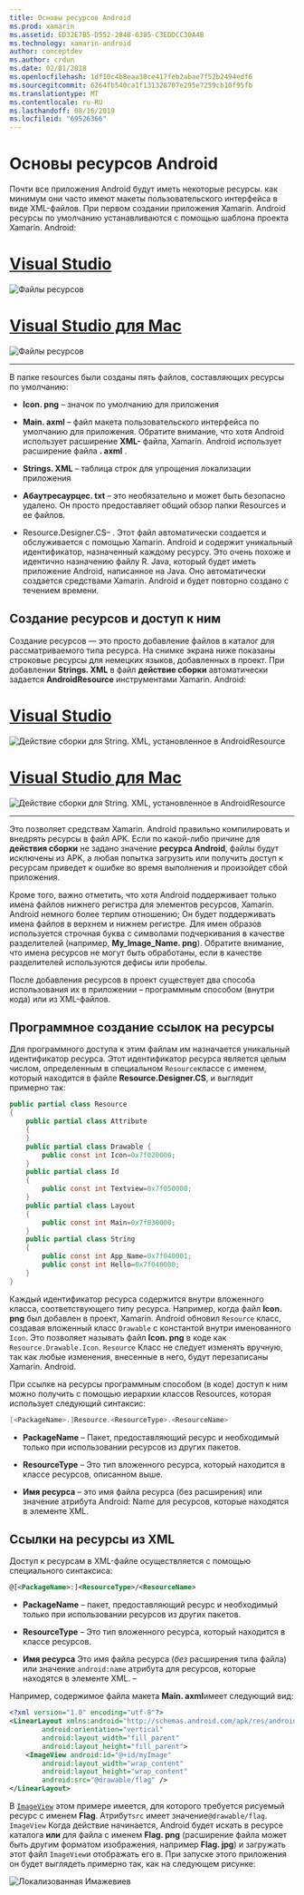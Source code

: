 ```yaml
---
title: Основы ресурсов Android
ms.prod: xamarin
ms.assetid: ED32E7B5-D552-284B-6385-C3EDDCC30A4B
ms.technology: xamarin-android
author: conceptdev
ms.author: crdun
ms.date: 02/01/2018
ms.openlocfilehash: 1df10c4b8eaa30ce417feb2abae7f52b2494edf6
ms.sourcegitcommit: 6264fb540ca1f131328707e295e7259cb10f95fb
ms.translationtype: MT
ms.contentlocale: ru-RU
ms.lasthandoff: 08/16/2019
ms.locfileid: "69526366"
---
```

# <a name="android-resource-basics"></a>Основы ресурсов Android

Почти все приложения Android будут иметь некоторые ресурсы. как минимум они часто имеют макеты пользовательского интерфейса в виде XML-файлов. При первом создании приложения Xamarin. Android ресурсы по умолчанию устанавливаются с помощью шаблона проекта Xamarin. Android:

# <a name="visual-studiotabwindows"></a>[Visual Studio](#tab/windows)

![Файлы ресурсов](android-resource-basics-images/01-resource-files-vs.png)
 
# <a name="visual-studio-for-mactabmacos"></a>[Visual Studio для Mac](#tab/macos)

![Файлы ресурсов](android-resource-basics-images/01-resource-files-xs.png)
 
-----

В папке resources были созданы пять файлов, составляющих ресурсы по умолчанию:

- **Icon. png** &ndash; значок по умолчанию для приложения

- **Main. axml** &ndash; файл макета пользовательского интерфейса по умолчанию для приложения. Обратите внимание, что хотя Android использует расширение **XML-** файла, Xamarin. Android использует расширение файла **. axml** .

- **Strings. XML** &ndash; таблица строк для упрощения локализации приложения

- **Абаутресаурцес. txt** &ndash; это необязательно и может быть безопасно удалено. Он просто предоставляет общий обзор папки Resources и ее файлов.

- Resource.Designer.CS&ndash; . Этот файл автоматически создается и обслуживается с помощью Xamarin. Android и содержит уникальный идентификатор, назначенный каждому ресурсу. Это очень похоже и идентично назначению файлу R. Java, который будет иметь приложение Android, написанное на Java. Оно автоматически создается средствами Xamarin. Android и будет повторно создано с течением времени.


## <a name="creating-and-accessing-resources"></a>Создание ресурсов и доступ к ним

Создание ресурсов — это просто добавление файлов в каталог для рассматриваемого типа ресурса. На снимке экрана ниже показаны строковые ресурсы для немецких языков, добавленных в проект. При добавлении **Strings. XML** в файл **действие сборки** автоматически задается **AndroidResource** инструментами Xamarin. Android:

# <a name="visual-studiotabwindows"></a>[Visual Studio](#tab/windows)

![Действие сборки для String. XML, установленное в AndroidResource](android-resource-basics-images/02-build-action-vs.png)
 
# <a name="visual-studio-for-mactabmacos"></a>[Visual Studio для Mac](#tab/macos)

![Действие сборки для String. XML, установленное в AndroidResource](android-resource-basics-images/02-build-action-xs.png)
 
-----
 

Это позволяет средствам Xamarin. Android правильно компилировать и внедрять ресурсы в файл APK. Если по какой-либо причине для **действия сборки** не задано значение **ресурса Android**, файлы будут исключены из APK, а любая попытка загрузить или получить доступ к ресурсам приведет к ошибке во время выполнения и произойдет сбой приложения.

Кроме того, важно отметить, что хотя Android поддерживает только имена файлов нижнего регистра для элементов ресурсов, Xamarin. Android немного более терпим отношению; Он будет поддерживать имена файлов в верхнем и нижнем регистре. Для имен образов используется строчная буква с символами подчеркивания в качестве разделителей (например, **My\_Image\_Name. png**). Обратите внимание, что имена ресурсов не могут быть обработаны, если в качестве разделителей используются дефисы или пробелы.

После добавления ресурсов в проект существует два способа использования их в приложении &ndash; программным способом (внутри кода) или из XML-файлов.


## <a name="referencing-resources-programmatically"></a>Программное создание ссылок на ресурсы

Для программного доступа к этим файлам им назначается уникальный идентификатор ресурса. Этот идентификатор ресурса является целым числом, определенным в специальном `Resource`классе с именем, который находится в файле **Resource.Designer.CS**, и выглядит примерно так:

```csharp
public partial class Resource
{
    public partial class Attribute
    {
    }
    public partial class Drawable {
        public const int Icon=0x7f020000;
    }
    public partial class Id
    {
        public const int Textview=0x7f050000;
    }
    public partial class Layout
    {
        public const int Main=0x7f030000;
    }
    public partial class String
    {
        public const int App_Name=0x7f040001;
        public const int Hello=0x7f040000;
    }
}
```

Каждый идентификатор ресурса содержится внутри вложенного класса, соответствующего типу ресурса. Например, когда файл **Icon. png** был добавлен в проект, Xamarin. Android обновил `Resource` класс, создавая вложенный класс `Drawable` с константой внутри именованного `Icon`.
Это позволяет называть файл **Icon. png** в коде как `Resource.Drawable.Icon`. `Resource` Класс не следует изменять вручную, так как любые изменения, внесенные в него, будут перезаписаны Xamarin. Android.

При ссылке на ресурсы программным способом (в коде) доступ к ним можно получить с помощью иерархии классов Resources, которая использует следующий синтаксис:

```csharp
[<PackageName>.]Resource.<ResourceType>.<ResourceName>
```

- **PackageName** &ndash; Пакет, предоставляющий ресурс и необходимый только при использовании ресурсов из других пакетов.

- **ResourceType** &ndash; Это тип вложенного ресурса, который находится в классе ресурсов, описанном выше.

- **Имя ресурса** &ndash; это имя файла ресурса (без расширения) или значение атрибута Android: Name для ресурсов, которые находятся в элементе XML.


## <a name="referencing-resources-from-xml"></a>Ссылки на ресурсы из XML

Доступ к ресурсам в XML-файле осуществляется с помощью специального синтаксиса:

```xml
@[<PackageName>:]<ResourceType>/<ResourceName>
```

- **PackageName** &ndash; пакет, предоставляющий ресурс и необходимый только при использовании ресурсов из других пакетов.

- **ResourceType** &ndash; Это тип вложенного ресурса, который находится в классе ресурсов.

- **Имя ресурса** Это имя файла ресурса (*без* расширения типа файла) или значение `android:name` атрибута для ресурсов, которые находятся в элементе XML. &ndash;

Например, содержимое файла макета **Main. axml**имеет следующий вид:

```xml
<?xml version="1.0" encoding="utf-8"?>
<LinearLayout xmlns:android="http://schemas.android.com/apk/res/android"
        android:orientation="vertical"
        android:layout_width="fill_parent"
        android:layout_height="fill_parent">
    <ImageView android:id="@+id/myImage"
        android:layout_width="wrap_content"
        android:layout_height="wrap_content"
        android:src="@drawable/flag" />
</LinearLayout>
```

В [`ImageView`](https://github.com/xamarin/recipes/tree/master/Recipes/android/controls/imageview) этом примере имеется, для которого требуется рисуемый ресурс с именем **Flag**. Атрибут`src` имеет значение`@drawable/flag`. `ImageView` Когда действие начинается, Android будет искать в ресурсе каталога **или** для файла с именем **Flag. png** (расширение файла может быть другим форматом изображения, например **Flag. jpg**) и загружать этот файл `ImageView`и отображать его в.
При запуске этого приложения он будет выглядеть примерно так, как на следующем рисунке:

![Локализованная Имажевиев](android-resource-basics-images/03-localized-screenshot.png)
